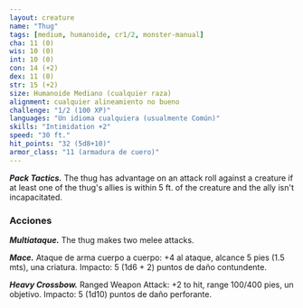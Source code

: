 ```yaml
---
layout: creature
name: "Thug"
tags: [medium, humanoide, cr1/2, monster-manual]
cha: 11 (0)
wis: 10 (0)
int: 10 (0)
con: 14 (+2)
dex: 11 (0)
str: 15 (+2)
size: Humanoide Mediano (cualquier raza)
alignment: cualquier alineamiento no bueno
challenge: "1/2 (100 XP)"
languages: "Un idioma cualquiera (usualmente Común)"
skills: "Intimidation +2"
speed: "30 ft."
hit_points: "32 (5d8+10)"
armor_class: "11 (armadura de cuero)"
---
```


***Pack Tactics.*** The thug has advantage on an attack roll against a creature if at least one of the thug's allies is within 5 ft. of the creature and the ally isn't incapacitated.

### Acciones

***Multiataque.*** The thug makes two melee attacks.

***Mace.*** Ataque de arma cuerpo a cuerpo: +4 al ataque, alcance 5 pies (1.5 mts), una criatura. Impacto: 5 (1d6 + 2) puntos de daño contundente.

***Heavy Crossbow.*** Ranged Weapon Attack: +2 to hit, range 100/400 pies, un objetivo. Impacto: 5 (1d10) puntos de daño perforante.